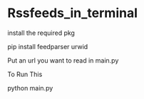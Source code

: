 # Rssfeeds_in_terminal

install the required pkg 


pip install feedparser urwid

Put an url you want to read in main.py



To Run This 


python main.py

